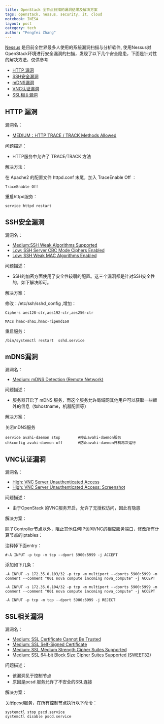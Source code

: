 ```yaml
---
title: OpenStack 全节点扫描的漏洞结果及解决方案
tags: openstack, nessus, security, it, cloud
notebook: INESA
layout: post
category: tech
author: "Pengfei Zhang"
---
```


[Nessus](http://www.tenable.com/products/nessus-vulnerability-scanner) 是目前全世界最多人使用的系统漏洞扫描与分析软件, 使用Nessus对OpenStack环境进行安全漏洞的扫描，发现了以下几个安全隐患，下面是针对性的解决方法，仅供参考




- [HTTP 漏洞](#http-漏洞)
- [SSH安全漏洞](#ssh安全漏洞)
- [mDNS漏洞](#mdns漏洞)
- [VNC认证漏洞](#vnc认证漏洞)
- [SSL相关漏洞](#ssl相关漏洞)




<a name="http-漏洞"></a>

## HTTP 漏洞

漏洞名：

* [MEDIUM：HTTP TRACE / TRACK Methods Allowed](http://www.nessus.org/plugins/index.php?view=single&id=11213)


问题描述：

* HTTP服务中允许了 TRACE/TRACK 方法

解决方法：

在 Apache2 的配置文件 httpd.conf 末尾，加入 TraceEnable Off ：

`TraceEnable Off`

重启httpd服务：

`service httpd restart`



<a name="ssh安全漏洞"></a>

## SSH安全漏洞

漏洞名：

* [Medium:SSH Weak Algorithms Supported](http://www.tenable.com/plugins/index.php?view=single&id=90317)
* [Low: SSH Server CBC Mode Ciphers Enabled](http://www.nessus.org/plugins/index.php?view=single&id=70658)
* [Low: SSH Weak MAC Algorithms Enabled](http://www.nessus.org/plugins/index.php?view=single&id=71049)

问题描述：

* SSH的加密方面使用了安全性较弱的配置。这三个漏洞都是针对SSH安全性的，如下解决即可。


解决方案：


修改：/etc/ssh/sshd_config ,增加：

    Ciphers aes128-ctr,aes192-ctr,aes256-ctr

    MACs hmac-sha1,hmac-ripemd160 


重启服务：


    /bin/systemctl restart  sshd.service




<a name="mdns漏洞"></a>

## mDNS漏洞

漏洞名：

* [Medium: mDNS Detection (Remote Network)](http://www.nessus.org/plugins/index.php?view=single&id=12218)

问题描述：

* 服务器开启了 mDNS 服务，而这个服务允许局域网其他用户可以获取一些额外的信息（如hostname，机器配置等）

解决方案：

关闭mDNS服务


    service avahi-daemon stop        #停止avahi-daemon服务
    chkconfig avahi-daemon off       #防止avahi-daemon开机再次运行



<a name="vnc认证漏洞"></a>

## VNC认证漏洞

漏洞名：

* [High: VNC Server Unauthenticated Access](http://www.nessus.org/plugins/index.php?view=single&id=26925)
* [High: VNC Server Unauthenticated Access: Screenshot](http://www.nessus.org/plugins/index.php?view=single&id=66174)

问题描述：

* 由于OpenStack 的VNC服务开启，允许了无授权访问，因此有隐患

解决方案：

除了Controller节点以外，阻止其他任何IP访问VNC的相应服务端口，修改所有计算节点的iptables：

注释掉下面entry：

`#-A INPUT -p tcp -m tcp --dport 5900:5999 -j ACCEPT`

添加如下几条：


    -A INPUT -s 172.35.0.103/32 -p tcp -m multiport --dports 5900:5999 -m comment --comment "001 nova compute incoming nova_compute" -j ACCEPT

    -A INPUT -s 172.35.0.104/32 -p tcp -m multiport --dports 5900:5999 -m comment --comment "001 nova compute incoming nova_compute" -j ACCEPT

    -A INPUT -p tcp -m tcp --dport 5900:5999 -j REJECT


<a name="ssl相关漏洞"></a>

## SSL相关漏洞

漏洞名：

* [Medium: SSL Certificate Cannot Be Trusted](http://www.nessus.org/plugins/index.php?view=single&id=51192)
* [Medium: SSL Self-Signed Certificate](http://www.nessus.org/plugins/index.php?view=single&id=57582)
* [Medium: SSL Medium Strength Cipher Suites Supported](http://www.nessus.org/plugins/index.php?view=single&id=42873)
* [Medium: SSL 64-bit Block Size Cipher Suites Supported (SWEET32)](http://www.nessus.org/plugins/index.php?view=single&id=90317)

问题描述：

* 该漏洞见于控制节点
* 原因是pcsd 服务允许了不安全的SSL连接

解决方案：


关闭pcsd服务，在所有控制节点执行以下命令：

    systemctl stop pscd.service
    systemctl disable pscd.service












